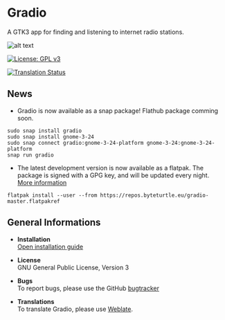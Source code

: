 # Gradio
A GTK3 app for finding and listening to internet radio stations.

![alt text](https://raw.githubusercontent.com/haecker-felix/gradio/master/data/icons/hicolor/256x256/apps/de.haeckerfelix.gradio.png "Logo")

[![License: GPL v3](https://img.shields.io/badge/License-GPL%20v3-blue.svg)](https://www.gnu.org/licenses/gpl-3.0)

<a href="https://hosted.weblate.org/engage/gradio/?utm_source=widget"><img src="https://hosted.weblate.org/widgets/gradio/-/svg-badge.svg" alt="Translation Status" /></a>

## News
* Gradio is now available as a snap package! Flathub package comming soon.
```
sudo snap install gradio
sudo snap install gnome-3-24
sudo snap connect gradio:gnome-3-24-platform gnome-3-24:gnome-3-24-platform
snap run gradio
```

* The latest development version is now available as a flatpak. The package is signed with a GPG key, and will be updated every night. [More information](https://github.com/haecker-felix/gradio/wiki/Install-Gradio)
```
flatpak install --user --from https://repos.byteturtle.eu/gradio-master.flatpakref
```


## General Informations
* **Installation**  
[Open installation guide](https://github.com/haecker-felix/gradio/wiki/Install-Gradio)

* **License**  
GNU General Public License, Version 3

* **Bugs**  
To report bugs, please use the GitHub [bugtracker](https://github.com/haecker-felix/gradio/issues)

* **Translations**  
To translate Gradio, please use [Weblate](https://hosted.weblate.org/engage/gradio/).


